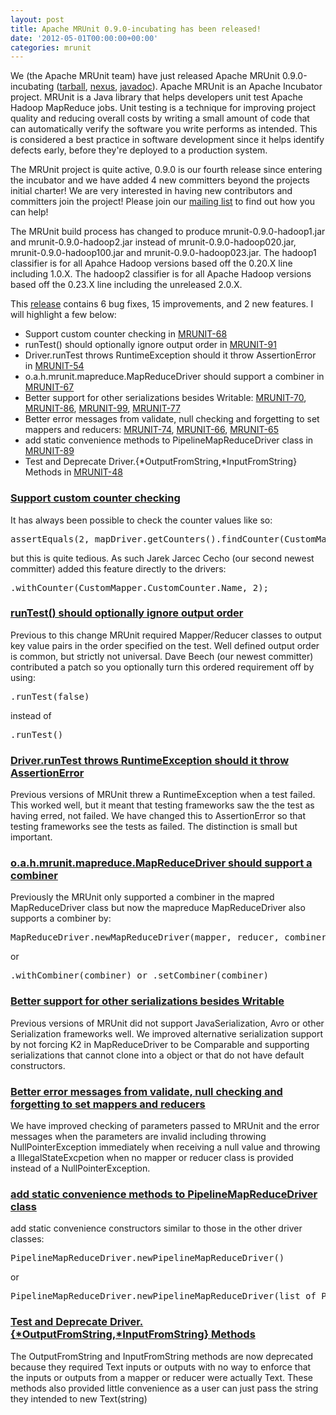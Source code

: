```yaml
---
layout: post
title: Apache MRUnit 0.9.0-incubating has been released!
date: '2012-05-01T00:00:00+00:00'
categories: mrunit
---
```

<p>
We (the Apache MRUnit team) have just released Apache MRUnit 0.9.0-incubating (<a href="http://www.apache.org/dyn/closer.cgi/incubator/mrunit/">tarball</a>, <a href="https://repository.apache.org/index.html#nexus-search;gav~org.apache.mrunit~~~~">nexus</a>, <a href="http://incubator.apache.org/mrunit/documentation/javadocs/0.9.0-incubating/index.html">javadoc</a>). Apache MRUnit is an Apache Incubator project. MRUnit is a Java library that helps developers unit test Apache Hadoop MapReduce jobs. Unit testing is a technique for improving project quality and reducing overall costs by writing a small amount of code that can automatically verify the software you write performs as intended. This is considered a best practice in software development since it helps identify defects early, before they're deployed to a production system.
</p>

<p>
The MRUnit project is quite active, 0.9.0 is our fourth release since entering the incubator and we have added 4 new committers beyond the projects initial charter! We are very interested in having new contributors and committers join the project! Please join our <a href="http://incubator.apache.org/mrunit/community/mailing_lists.html">mailing list</a> to find out how you can help!
</p>

<p>
The MRUnit build process has changed to produce mrunit-0.9.0-hadoop1.jar and mrunit-0.9.0-hadoop2.jar instead of mrunit-0.9.0-hadoop020.jar, mrunit-0.9.0-hadoop100.jar and mrunit-0.9.0-hadoop023.jar. The hadoop1 classifier is for all Apahce Hadoop versions based off the 0.20.X line including 1.0.X. The hadoop2 classifier is for all Apache Hadoop versions based off the 0.23.X line including the unreleased 2.0.X.
</p>

<p>
This <a href="https://issues.apache.org/jira/secure/ReleaseNote.jspa?projectId=12311292&version=12316360">release</a> contains 6 bug fixes, 15 improvements, and 2 new features. I will highlight a few below:
</p>

<ul>
<li>Support custom counter checking in <a href="https://issues.apache.org/jira/browse/MRUNIT-68">MRUNIT-68</a></li>
<li>runTest() should optionally ignore output order in <a href="https://issues.apache.org/jira/browse/MRUNIT-91">MRUNIT-91</a></li>
<li>Driver.runTest throws RuntimeException should it throw AssertionError in <a href="https://issues.apache.org/jira/browse/MRUNIT-54">MRUNIT-54</a></li>
<li>o.a.h.mrunit.mapreduce.MapReduceDriver should support a combiner in <a href="https://issues.apache.org/jira/browse/MRUNIT-67">MRUNIT-67</a></li>
<li>Better support for other serializations besides Writable:  <a href="https://issues.apache.org/jira/browse/MRUNIT-70">MRUNIT-70</a>,  <a href="https://issues.apache.org/jira/browse/MRUNIT-86">MRUNIT-86</a>,  <a href="https://issues.apache.org/jira/browse/MRUNIT-99">MRUNIT-99</a>,  <a href="https://issues.apache.org/jira/browse/MRUNIT-77">MRUNIT-77</a></li>
<li>Better error messages from validate, null checking and forgetting to set mappers and reducers: <a href="https://issues.apache.org/jira/browse/MRUNIT-74">MRUNIT-74</a>, <a href="https://issues.apache.org/jira/browse/MRUNIT-66">MRUNIT-66</a>, <a href="https://issues.apache.org/jira/browse/MRUNIT-65">MRUNIT-65</a></li>
<li>add static convenience methods to PipelineMapReduceDriver class in <a href="https://issues.apache.org/jira/browse/MRUNIT-89">MRUNIT-89</a></li>
<li>Test and Deprecate Driver.{*OutputFromString,*InputFromString} Methods in <a href="https://issues.apache.org/jira/browse/MRUNIT-48">MRUNIT-48</a></li>
</ul>


<p>
<h3><u>Support custom counter checking</u></h3>
</p>

<p>It has always been possible to check the counter values like so:</p>

<pre>
assertEquals(2, mapDriver.getCounters().findCounter(CustomMapper.CustomCounter.NAME).getValue()); 
</pre>

<p>but this is quite tedious. As such Jarek Jarcec Cecho (our second newest committer) added this feature directly to the drivers:</p>

<pre>
.withCounter(CustomMapper.CustomCounter.Name, 2);
</pre>

<p>
<h3><u>runTest() should optionally ignore output order</u></h3>
</p>

<p>Previous to this change MRUnit required Mapper/Reducer classes to output key value pairs in the order specified on the test. Well defined output order is common, but strictly not universal. Dave Beech (our newest committer) contributed a patch so you optionally turn this ordered requirement off by using:
</p>

<pre>
.runTest(false)
</pre>

<p>instead of</p>

<pre>
.runTest()
</pre>

<p>
<h3><u>Driver.runTest throws RuntimeException should it throw AssertionError</u></h3>
</p>

<p>Previous versions of MRUnit threw a RuntimeException when a test failed. This worked well, but it meant that testing frameworks saw the the test as having erred, not failed. We have changed this to AssertionError so that testing frameworks see the tests as failed. The distinction is small but important.</p>

<p>
<h3><u>o.a.h.mrunit.mapreduce.MapReduceDriver should support a combiner</u></h3>
</p>

<p>Previously the MRUnit only supported a combiner in the mapred MapReduceDriver class but now the mapreduce MapReduceDriver also supports a combiner by:</p>

<pre>MapReduceDriver.newMapReduceDriver(mapper, reducer, combiner)</pre>

<p>or</p>

<pre>.withCombiner(combiner) or .setCombiner(combiner)</pre>

<p>
<h3><u>Better support for other serializations besides Writable</u></h3>
</p>

<p>Previous versions of MRUnit did not support JavaSerialization, Avro or other Serialization frameworks well. We improved alternative serialization support by not forcing K2 in MapReduceDriver to be Comparable and supporting serializations that cannot clone into a object or that do not have default constructors.</p>

<p>
<h3><u>Better error messages from validate, null checking and forgetting to set mappers and reducers</u></h3>
</p>

<p>We have improved checking of parameters passed to MRUnit and the error messages when the parameters are invalid including throwing NullPointerException immediately when receiving a null value and throwing a IllegalStateExcpetion when no mapper or reducer class is provided instead of a NullPointerException.</p>

<p>
<h3><u>add static convenience methods to PipelineMapReduceDriver class</u></h3>
</p>

<p>add static convenience constructors similar to those in the other driver classes:</p>

<pre>PipelineMapReduceDriver.newPipelineMapReduceDriver()</pre>

<p>or</p>

<pre>PipelineMapReduceDriver.newPipelineMapReduceDriver(list of Pair&lt;Mapper, Reducer&gt;)</pre>

<p>
<h3><u>Test and Deprecate Driver.{*OutputFromString,*InputFromString} Methods</u></h3>
</p>

<p>The OutputFromString and InputFromString methods are now deprecated because they required Text inputs or outputs with no way to enforce that the inputs or outputs from a mapper or reducer were actually Text. These methods also provided little convenience as a user can just pass the string they intended to new Text(string)</p>

